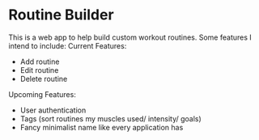 # Routine Builder

This is a web app to help build custom workout routines. Some features I intend to include:
Current Features: 
- Add routine
- Edit routine
- Delete routine

Upcoming Features:
- User authentication
- Tags (sort routines my muscles used/ intensity/ goals)
- Fancy minimalist name like every application has
